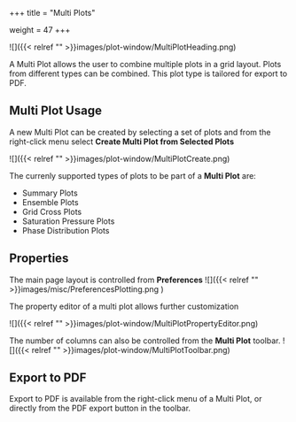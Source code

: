 +++
title = "Multi Plots"

weight = 47
+++

![]({{< relref "" >}}images/plot-window/MultiPlotHeading.png)

A Multi Plot allows the user to combine multiple plots in a grid layout. Plots from different types can be combined. This plot type is tailored for export to PDF.

## Multi Plot Usage

A new Multi Plot can be created by selecting a set of plots and from the right-click menu select **Create Multi Plot from Selected Plots** 

![]({{< relref "" >}}images/plot-window/MultiPlotCreate.png)

The currenly supported types of plots to be part of a **Multi Plot** are:
- Summary Plots
- Ensemble Plots
- Grid Cross Plots
- Saturation Pressure Plots
- Phase Distribution Plots


## Properties

The main page layout is controlled from **Preferences**
![]({{< relref "" >}}images/misc/PreferencesPlotting.png )

The property editor of a multi plot allows further customization  

![]({{< relref "" >}}images/plot-window/MultiPlotPropertyEditor.png)

The number of columns can also be controlled from the **Multi Plot** toolbar.
![]({{< relref "" >}}images/plot-window/MultiPlotToolbar.png)

## Export to PDF

Export to PDF is available from the right-click menu of a Multi Plot, or directly from the PDF export button in the toolbar.
